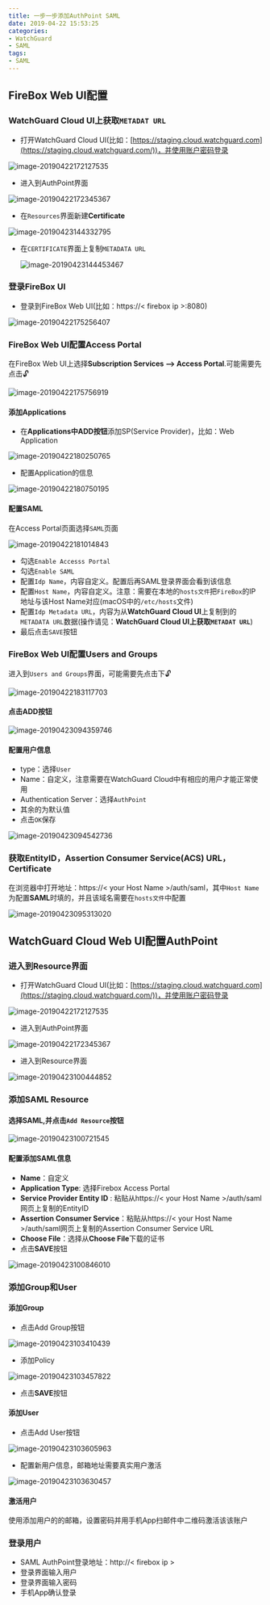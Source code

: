 ```yaml
---
title: 一步一步添加AuthPoint SAML
date: 2019-04-22 15:53:25
categories:
- WatchGuard
- SAML
tags:
- SAML
---
```


## FireBox Web UI配置

### WatchGuard Cloud UI上获取`METADAT URL`

- 打开WatchGuard Cloud UI(比如：[https://staging.cloud.watchguard.com](https://staging.cloud.watchguard.com/))，并使用账户密码登录

![image-20190422172127535](https://ws4.sinaimg.cn/large/006tNc79gy1g2bja38nwej30pe0dn3yo.jpg)

<!--more-->

- 进入到AuthPoint界面

![image-20190422172345367](https://ws2.sinaimg.cn/large/006tNc79gy1g2bjcgvsm7j30cq07ajrj.jpg)

- 在`Resources`界面新建**Certificate**

![image-20190423144332795](https://ws3.sinaimg.cn/large/006tNc79gy1g2ckc0bv2nj30va0dg3zj.jpg)

- 在`CERTIFICATE`界面上复制`METADATA URL`

  ![image-20190423144453467](https://ws3.sinaimg.cn/large/006tNc79gy1g2ckderf9fj31w80gwmz7.jpg)

### 登录FireBox UI

- 登录到FireBox Web UI(比如：https://< firebox ip >:8080)

![image-20190422175256407](https://ws2.sinaimg.cn/large/006tNc79gy1g2bk6tvmutj309707i749.jpg)

### FireBox Web UI配置Access Portal

在FireBox Web UI上选择**Subscription Services --> Access Portal**.可能需要先点击🔓

![image-20190422175756919](https://ws1.sinaimg.cn/large/006tNc79gy1g2bkc0tmlbj30gy08hq3n.jpg)

#### 添加Applications

- 在**Applications中ADD按钮**添加SP(Service Provider)，比如：Web Application

![image-20190422180250765](https://ws1.sinaimg.cn/large/006tNc79gy1g2bkh4ey1ej30ft0frmxw.jpg)

- 配置Application的信息

![image-20190422180750195](https://ws1.sinaimg.cn/large/006tNc79gy1g2bkmb6jwpj30gb0hbq3o.jpg)

#### 配置SAML

在Access Portal页面选择`SAML`页面

![image-20190422181014843](https://ws4.sinaimg.cn/large/006tNc79gy1g2bkotwqcqj30pf0k5mz4.jpg)

- 勾选`Enable Accesss Portal`
- 勾选`Enable SAML`
- 配置`Idp Name`，内容自定义。配置后再SAML登录界面会看到该信息
- 配置`Host Name`，内容自定义。注意：需要在本地的`hosts文件`把`FireBox`的IP地址与该Host Name对应(macOS中的`/etc/hosts`文件)
- 配置`Idp Metadata URL`，内容为从**WatchGuard Cloud UI**上复制到的`METADATA URL`数据(操作请见：**WatchGuard Cloud UI上获取`METADAT URL`**)
- 最后点击`SAVE`按钮

### FireBox Web UI配置Users and Groups

进入到`Users and Groups`界面，可能需要先点击下🔓

![image-20190422183117703](https://ws2.sinaimg.cn/large/006tNc79gy1g2blaq4d7rj30il0b23z7.jpg)

#### 点击ADD按钮

![image-20190423094359746](https://ws2.sinaimg.cn/large/006tNc79gy1g2cbobdcqzj30ap04m3yi.jpg)

#### 配置用户信息

- type：选择`User`
- Name：自定义，注意需要在WatchGuard Cloud中有相应的用户才能正常使用
- Authentication Server：选择`AuthPoint`
- 其余的为默认值
- 点击`OK`保存

![image-20190423094542736](https://ws4.sinaimg.cn/large/006tNc79gy1g2cbq3qggjj30fj0ce3zc.jpg)

### 获取EntityID，Assertion Consumer Service(ACS) URL，Certificate

在浏览器中打开地址：https://< your Host Name >/auth/saml，其中`Host Name`为配置**SAML**时填的，并且该域名需要在`hosts文件`中配置

![image-20190423095313020](https://ws1.sinaimg.cn/large/006tNc79gy1g2cbxx61ooj30en0o7juq.jpg)

## WatchGuard Cloud Web UI配置AuthPoint

### 进入到Resource界面

- 打开WatchGuard Cloud UI(比如：[https://staging.cloud.watchguard.com](https://staging.cloud.watchguard.com/))，并使用账户密码登录

![image-20190422172127535](https://ws4.sinaimg.cn/large/006tNc79gy1g2bja38nwej30pe0dn3yo.jpg)

- 进入到AuthPoint界面

![image-20190422172345367](https://ws2.sinaimg.cn/large/006tNc79gy1g2bjcgvsm7j30cq07ajrj.jpg)

- 进入到Resource界面

![image-20190423100444852](https://ws2.sinaimg.cn/large/006tNc79gy1g2cc9wqu6kj30j909474s.jpg)

### 添加SAML Resource

#### 选择SAML,并点击`Add Resource`按钮

![image-20190423100721545](https://ws1.sinaimg.cn/large/006tNc79gy1g2cccmiblcj30fr095dg2.jpg)

#### 配置添加SAML信息

- **Name**：自定义
- **Application Type**: 选择Firebox Access Portal
- **Service Provider Entity ID** : 粘贴从https://< your Host Name >/auth/saml网页上复制的EntityID
- **Assertion Consumer Service**：粘贴从https://< your Host Name >/auth/saml网页上复制的Assertion Consumer Service URL
- **Choose File**：选择从**Choose File**下载的证书
- 点击**SAVE**按钮

![image-20190423100846010](https://ws3.sinaimg.cn/large/006tNc79gy1g2cce3ogjjj30px0nqta1.jpg)

### 添加Group和User

#### 添加Group

- 点击Add Group按钮

![image-20190423103410439](https://ws2.sinaimg.cn/large/006tNc79gy1g2cd4izkdqj30h30c3js7.jpg)

- 添加Policy

![image-20190423103457822](https://ws1.sinaimg.cn/large/006tNc79gy1g2cd5cg9h5j30qg0ld0ts.jpg)

- 点击**SAVE**按钮

#### 添加User

- 点击Add User按钮

![image-20190423103605963](https://ws4.sinaimg.cn/large/006tNc79gy1g2cd6j3n4gj30iq0b6js6.jpg)

- 配置新用户信息，邮箱地址需要真实用户激活

![image-20190423103630457](https://ws4.sinaimg.cn/large/006tNc79gy1g2cd6yesy4j30q40hiwf5.jpg)

#### 激活用户

使用添加用户的的邮箱，设置密码并用手机App扫邮件中二维码激活该该账户

### 登录用户

- SAML AuthPoint登录地址：http://< firebox ip >
- 登录界面输入用户
- 登录界面输入密码
- 手机App确认登录

